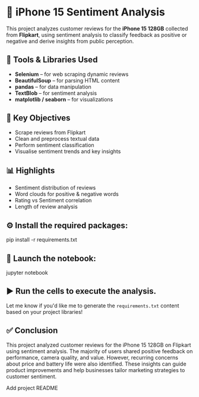 # 📱 iPhone 15 Sentiment Analysis

This project analyzes customer reviews for the **iPhone 15 128GB** collected from **Flipkart**, using sentiment analysis to classify feedback as positive or negative and derive insights from public perception.

## 🔧 Tools & Libraries Used

- **Selenium** – for web scraping dynamic reviews
- **BeautifulSoup** – for parsing HTML content
- **pandas** – for data manipulation
- **TextBlob** – for sentiment analysis
- **matplotlib / seaborn** – for visualizations

## 📌 Key Objectives

- Scrape reviews from Flipkart
- Clean and preprocess textual data
- Perform sentiment classification
- Visualise sentiment trends and key insights

## 📊 Highlights

- Sentiment distribution of reviews
- Word clouds for positive & negative words
- Rating vs Sentiment correlation
- Length of review analysis

## ⚙️ Install the required packages:

pip install -r requirements.txt

## 🚀 Launch the notebook:

jupyter notebook

## ▶️ Run the cells to execute the analysis.

Let me know if you'd like me to generate the `requirements.txt` content based on your project libraries!

## ✅ Conclusion

This project analyzed customer reviews for the iPhone 15 128GB on Flipkart using sentiment analysis. The majority of users shared positive feedback on performance, camera quality, and value. However, recurring concerns about price and battery life were also identified. These insights can guide product improvements and help businesses tailor marketing strategies to customer sentiment.

Add project README 
